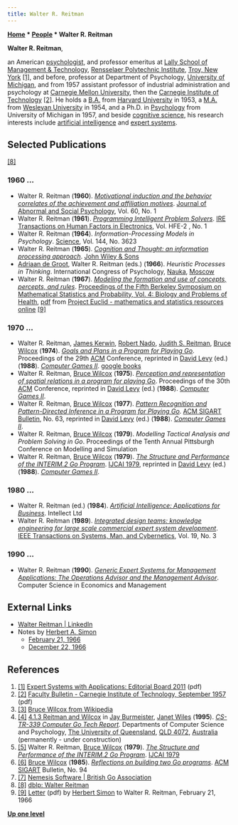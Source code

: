 ```yaml
---
title: Walter R. Reitman
---
```

**[Home](Home "Home") \* [People](People "People") \* Walter R. Reitman**


**Walter R. Reitman**,  

an American [psychologist](Category:Psychologist "Category:Psychologist"), and professor emeritus at [Lally School of Management & Technology](https://en.wikipedia.org/wiki/Lally_School_of_Management_%26_Technology), [Rensselaer Polytechnic Institute](https://en.wikipedia.org/wiki/Rensselaer_Polytechnic_Institute), [Troy, New York](https://en.wikipedia.org/wiki/Troy,_New_York) <a id="cite-note-1" href="#cite-ref-1">[1]</a>, and before, professor at Department of Psychology, [University of Michigan](University_of_Michigan "University of Michigan"), and from 1957 assistant professor of industrial administration and psychology at [Carnegie Mellon University](Carnegie_Mellon_University "Carnegie Mellon University"), then the [Carnegie Institute of Technology](https://en.wikipedia.org/wiki/Carnegie_Institute_of_Technology) <a id="cite-note-2" href="#cite-ref-2">[2]</a>. 
He holds a [B.A.](https://en.wikipedia.org/wiki/Bachelor%27s_degree) from [Harvard University](Harvard_University "Harvard University") in 1953, a [M.A.](https://en.wikipedia.org/w/index.php?title=Master_of_Arts) from [Wesleyan University](https://en.wikipedia.org/wiki/Wesleyan_University) in 1954, and a Ph.D. in [Psychology](index.php?title=Psychology&action=edit&redlink=1 "Psychology (page does not exist)") from University of Michigan in 1957, and beside [cognitive science](Cognition "Cognition"), his research interests include [artificial intelligence](Artificial_Intelligence "Artificial Intelligence") and [expert systems](https://en.wikipedia.org/wiki/Expert_system). 



## Selected Publications


<a id="cite-note-8" href="#cite-ref-8">[8]</a>



### 1960 ...


* Walter R. Reitman (**1960**). *[Motivational induction and the behavior correlates of the achievement and affiliation motives](https://psycnet.apa.org/record/1960-07171-001)*. [Journal of Abnormal and Social Psychology](https://en.wikipedia.org/wiki/Journal_of_Abnormal_Psychology), Vol. 60, No. 1
* Walter R. Reitman (**1961**). *[Programming Intelligent Problem Solvers](https://ieeexplore.ieee.org/document/4503295)*. [IRE Transactions on Human Factors in Electronics](IEEE#SMC "IEEE"), Vol. HFE-2 , No. 1
* Walter R. Reitman (**1964**). *Information-Processing Models in Psychology*. [Science](https://en.wikipedia.org/wiki/Science_(journal)), Vol. 144, No. 3623
* Walter R. Reitman (**1965**). *[Cognition and Thought: an information processing approach](https://psycnet.apa.org/record/1965-35027-000)*. [John Wiley & Sons](https://en.wikipedia.org/wiki/John_Wiley_%26_Sons)
* [Adriaan de Groot](Adriaan_de_Groot "Adriaan de Groot"), Walter R. Reitman (eds.) (**1966**). *Heuristic Processes in Thinking*. International Congress of Psychology, [Nauka](https://en.wikipedia.org/wiki/Nauka_%28publisher%29), [Moscow](https://en.wikipedia.org/wiki/Moscow)
* Walter R. Reitman (**1967**). *[Modeling the formation and use of concepts, percepts, and rules](https://projecteuclid.org/euclid.bsmsp/1200513787)*. [Proceedings of the Fifth Berkeley Symposium on Mathematical Statistics and Probability, Vol. 4: Biology and Problems of Health](https://projecteuclid.org/euclid.bsmsp/1200513779), [pdf](http://projecteuclid.org/DPubS/Repository/1.0/Disseminate?view=body&id=pdf_1&handle=euclid.bsmsp/1200513787) from [Project Euclid - mathematics and statistics resources online](http://projecteuclid.org/DPubS?Service=UI&version=1.0&verb=Display&handle=euclid) <a id="cite-note-9" href="#cite-ref-9">[9]</a>


### 1970 ...


* Walter R. Reitman, [James Kerwin](index.php?title=James_Kerwin&action=edit&redlink=1 "James Kerwin (page does not exist)"), [Robert Nado](index.php?title=Robert_Nado&action=edit&redlink=1 "Robert Nado (page does not exist)"), [Judith S. Reitman](index.php?title=Judith_Spencer_Olson&action=edit&redlink=1 "Judith Spencer Olson (page does not exist)"), [Bruce Wilcox](index.php?title=Bruce_Wilcox&action=edit&redlink=1 "Bruce Wilcox (page does not exist)") (**1974**). *[Goals and Plans in a Program for Playing Go](https://dl.acm.org/citation.cfm?id=810391)*. Proceedings of the 29th [ACM](ACM "ACM") Conference, reprinted in [David Levy](David_Levy "David Levy") (ed.) (**1988**). *[Computer Games II](http://www.springer.com/computer/ai/book/978-1-4613-8756-5)*. [google books](http://books.google.com/books?id=aaoqAAAAMAAJ&lpg=RA1-PA18&ots=BJ98MzIWZ2&dq=Robert%20Nado%2C%20University%20of%20Michigan&hl=de&pg=RA1-PA18#v=onepage&q&f=true)
* Walter R. Reitman, [Bruce Wilcox](index.php?title=Bruce_Wilcox&action=edit&redlink=1 "Bruce Wilcox (page does not exist)") (**1975**). *[Perception and representation of spatial relations in a program for playing Go](https://dl.acm.org/citation.cfm?id=810263&dl=ACM&coll=DL)*. Proceedings of the 30th [ACM](ACM "ACM") Conference, reprinted in [David Levy](David_Levy "David Levy") (ed.) (**1988**). *[Computer Games II](http://www.springer.com/computer/ai/book/978-1-4613-8756-5)*.
* Walter R. Reitman, [Bruce Wilcox](index.php?title=Bruce_Wilcox&action=edit&redlink=1 "Bruce Wilcox (page does not exist)") (**1977**). *[Pattern Recognition and Pattern-Directed Inference in a Program for Playing Go](https://dl.acm.org/citation.cfm?id=1045396)*. [ACM SIGART Bulletin](ACM#SIG "ACM"), No. 63, reprinted in [David Levy](David_Levy "David Levy") (ed.) (**1988**). *[Computer Games II](http://www.springer.com/computer/ai/book/978-1-4613-8756-5)*.
* Walter R. Reitman, [Bruce Wilcox](index.php?title=Bruce_Wilcox&action=edit&redlink=1 "Bruce Wilcox (page does not exist)") (**1979**). *Modelling Tactical Analysis and Problem Solving in Go*. Proceedings of the Tenth Annual Pittsburgh Conference on Modelling and Simulation
* Walter R. Reitman, [Bruce Wilcox](index.php?title=Bruce_Wilcox&action=edit&redlink=1 "Bruce Wilcox (page does not exist)") (**1979**). *[The Structure and Performance of the INTERIM.2 Go Program](https://dl.acm.org/citation.cfm?id=1623078)*. [IJCAI 1979](Conferences#IJCAI1979 "Conferences"), reprinted in [David Levy](David_Levy "David Levy") (ed.) (**1988**). *[Computer Games II](http://www.springer.com/computer/ai/book/978-1-4613-8756-5)*.


### 1980 ...


* Walter R. Reitman (ed.) (**1984**). *[Artificial Intelligence: Applications for Business](https://www.press.uchicago.edu/ucp/books/book/distributed/A/bo18386226.html)*. Intellect Ltd
* Walter R. Reitman (**1989**). *[Integrated design teams: knowledge engineering for large scale commercial expert system development](https://ieeexplore.ieee.org/document/31051)*. [IEEE Transactions on Systems, Man, and Cybernetics](IEEE#SMC "IEEE"), Vol. 19, No. 3


### 1990 ...


* Walter R. Reitman (**1990**). *[Generic Expert Systems for Management Applications: The Operations Advisor and the Management Advisor](https://link.springer.com/article/10.1007/BF00436713)*. Computer Science in Economics and Management


## External Links


* [Walter Reitman | LinkedIn](https://www.linkedin.com/in/walter-reitman-b58bba5/)
* Notes by [Herbert A. Simon](Herbert_Simon "Herbert Simon")
	+ [February 21, 1966](http://digitalcollections.library.cmu.edu/awweb/awarchive?type=file&item=63221)
	+ [December 22, 1966](http://digitalcollections.library.cmu.edu/awweb/awarchive?type=file&item=63228)


## References


1. <a id="cite-ref-1" href="#cite-note-1">[1]</a> [Expert Systems with Applications: Editorial Board 2011](http://www.elsevierscitech.com/cfp/cfp_eswa0411.pdf) (pdf)
2. <a id="cite-ref-2" href="#cite-note-2">[2]</a> [Faculty Bulletin - Carnegie Institute of Technology, September 1957](http://digitalcollections.library.cmu.edu/awweb/awarchive?type=file&item=386106) (pdf)
3. <a id="cite-ref-3" href="#cite-note-3">[3]</a> [Bruce Wilcox from Wikipedia](https://en.wikipedia.org/wiki/Bruce_Wilcox)
4. <a id="cite-ref-4" href="#cite-note-4">[4]</a> [4.1.3 Reitman and Wilcox](http://staff.itee.uq.edu.au/janetw/Computer%20Go/CS-TR-339.html#4.1.3) in [Jay Burmeister](index.php?title=Jay_Burmeister&action=edit&redlink=1 "Jay Burmeister (page does not exist)"), [Janet Wiles](index.php?title=Janet_Wiles&action=edit&redlink=1 "Janet Wiles (page does not exist)") (**1995**). *[CS-TR-339 Computer Go Tech Report](http://staff.itee.uq.edu.au/janetw/Computer%20Go/CS-TR-339.html)*. Departments of Computer Science and Psychology, [The University of Queensland](https://en.wikipedia.org/wiki/University_of_Queensland), [QLD 4072](https://en.wikipedia.org/wiki/St_Lucia,_Queensland), [Australia](https://en.wikipedia.org/wiki/Australia) (permanently - under construction)
5. <a id="cite-ref-5" href="#cite-note-5">[5]</a> Walter R. Reitman, [Bruce Wilcox](index.php?title=Bruce_Wilcox&action=edit&redlink=1 "Bruce Wilcox (page does not exist)") (**1979**). *[The Structure and Performance of the INTERIM.2 Go Program](http://dl.acm.org/citation.cfm?id=1623078)*. [IJCAI 1979](Conferences#IJCAI1979 "Conferences")
6. <a id="cite-ref-6" href="#cite-note-6">[6]</a> [Bruce Wilcox](index.php?title=Bruce_Wilcox&action=edit&redlink=1 "Bruce Wilcox (page does not exist)") (**1985**). *[Reflections on building two Go programs](http://dl.acm.org/citation.cfm?id=1056318)*. [ACM SIGART](ACM#SIG "ACM") Bulletin, No. 94
7. <a id="cite-ref-7" href="#cite-note-7">[7]</a> [Nemesis Software | British Go Association](http://www.britgo.org/reviews/nemrev.html)
8. <a id="cite-ref-8" href="#cite-note-8">[8]</a> [dblp: Walter Reitman](https://dblp.uni-trier.de/pers/hd/r/Reitman:Walter)
9. <a id="cite-ref-9" href="#cite-note-9">[9]</a> [Letter](http://digitalcollections.library.cmu.edu/awweb/awarchive?type=file&item=63221) (pdf) by [Herbert Simon](Herbert_Simon "Herbert Simon") to Walter R. Reitman, February 21, 1966

**[Up one level](People "People")**







 
